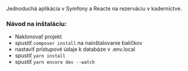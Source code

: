 Jednoduchá aplikácia v Symfony a Reacte na rezerváciu v kaderníctve.

### Návod na inštaláciu:

- Naklonovať projekt
- spustiť `composer install` na nainštalovanie balíčkov
- nastaviť prístupové údaje k databáze v .env.local
- spustiť `yarn install`
- spustiť `yarn encore dev --watch`